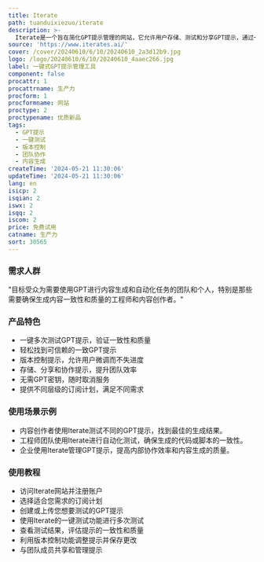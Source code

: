 ```yaml
---
title: Iterate
path: tuanduixiezuo/iterate
description: >-
  Iterate是一个旨在简化GPT提示管理的网站，它允许用户存储、测试和分享GPT提示，通过一键操作来验证提示的一致性和质量，确保获得可靠的结果。它支持版本控制，方便用户调整每个词和句子，而不会丢失进度。此外，它还支持团队协作，使得每个团队成员都能成为提示工程的专家。
source: 'https://www.iterates.ai/'
cover: /cover/20240610/6/10/20240610_2a3d12b9.jpg
logo: /logo/20240610/6/10/20240610_4aaec266.jpg
label: 一键式GPT提示管理工具
component: false
procattr: 1
procattrname: 生产力
procform: 1
procformname: 网站
proctype: 2
proctypename: 优质新品
tags:
  - GPT提示
  - 一键测试
  - 版本控制
  - 团队协作
  - 内容生成
createTime: '2024-05-21 11:30:06'
updateTime: '2024-05-21 11:30:06'
lang: en
isicp: 2
isqian: 2
iswx: 2
isqq: 2
iscom: 2
price: 免费试用
catname: 生产力
sort: 30565
---
```




### 需求人群
"目标受众为需要使用GPT进行内容生成和自动化任务的团队和个人，特别是那些需要确保生成内容一致性和质量的工程师和内容创作者。"

### 产品特色
* 一键多次测试GPT提示，验证一致性和质量
* 轻松找到可信赖的一致GPT提示
* 版本控制提示，允许用户微调而不失进度
* 存储、分享和协作提示，提升团队效率
* 无需GPT密钥，随时取消服务
* 提供不同层级的订阅计划，满足不同需求

### 使用场景示例
* 内容创作者使用Iterate测试不同的GPT提示，找到最佳的生成结果。
* 工程师团队使用Iterate进行自动化测试，确保生成的代码或脚本的一致性。
* 企业使用Iterate管理GPT提示，提高内部协作效率和内容生成的质量。

### 使用教程
* 访问Iterate网站并注册账户
* 选择适合您需求的订阅计划
* 创建或上传您想要测试的GPT提示
* 使用Iterate的一键测试功能进行多次测试
* 查看测试结果，评估提示的一致性和质量
* 利用版本控制功能调整提示并保存更改
* 与团队成员共享和管理提示

  
